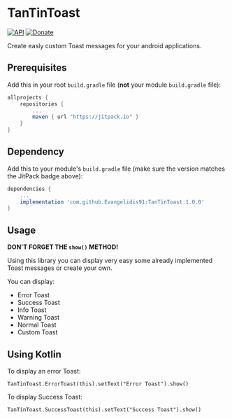 # TanTinToast
[![API](https://img.shields.io/badge/API-14%2B-brightgreen.svg?style=flat)](https://android-arsenal.com/api?level=15)  [![Donate](https://img.shields.io/badge/Donate-PayPal-green.svg)](https://www.paypal.me/grenderg)

Create easly custom Toast messages for your android applications.

## Prerequisites

Add this in your root `build.gradle` file (**not** your module `build.gradle` file):

```gradle
allprojects {
	repositories {
		...
		maven { url "https://jitpack.io" }
	}
}
```

## Dependency

Add this to your module's `build.gradle` file (make sure the version matches the JitPack badge above):

```gradle
dependencies {
	...
	implementation 'com.github.Evangelidis91:TanTinToast:1.0.0'
}
```

## Usage

**DON'T FORGET THE `show()` METHOD!**

Using this library you can display very easy some already implemented Toast messages or create your own.

You can display:
* Error Toast
* Success Toast
* Info Toast
* Warning Toast
* Normal Toast
* Custom Toast


## Using Kotlin

To display an error Toast:
``` 
TanTinToast.ErrorToast(this).setText("Error Toast").show()
```

To display Success Toast:
``` 
TanTinToast.SuccessToast(this).setText("Success Toast").show()
```
